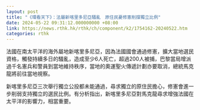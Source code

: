 ```yaml
---
layout: post
title: "《環看天下》：法屬新喀里多尼亞騷亂　原住民憂修憲削撐獨立比例"
date: 2024-05-22 09:31:12.000000000 +08:00
link: https://news.rthk.hk/rthk/ch/component/k2/1754162-20240522.htm
categories: rthk
---
```


法國在南太平洋的海外屬地新喀里多尼亞，因為法國國會通過修憲，擴大當地選民資格，觸發持續多日的騷亂，造成至少6人死亡，超過200人被捕，巴黎當局增派過千名憲兵和警員到當地維持秩序，當地的奧運聖火傳遞計劃亦要取消，總統馬克龍將前往當地視察。

新喀里多尼亞三次舉行獨立公投都未能通過，尋求獨立的原住民擔心，修憲會進一步削弱支持獨立的選民比例。有分析指出，新喀里多尼亞對馬克龍尋求增強法國在太平洋的影響力，相當重要。
